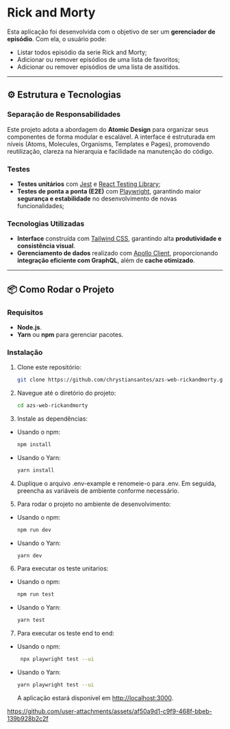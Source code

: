 # Rick and Morty

Esta aplicação foi desenvolvida com o objetivo de ser um **gerenciador de episódio**. Com ela, o usuário pode:

- Listar todos episódio da serie Rick and Morty;
- Adicionar ou remover episódios de uma lista de favoritos;
- Adicionar ou remover episódios de uma lista de assitidos.

---

## ⚙️ Estrutura e Tecnologias

### Separação de Responsabilidades

Este projeto adota a abordagem do **Atomic Design** para organizar seus componentes de forma modular e escalável. A interface é estruturada em níveis (Atoms, Molecules, Organisms, Templates e Pages), promovendo reutilização, clareza na hierarquia e facilidade na manutenção do código.

### Testes

- **Testes unitários** com [Jest](https://jestjs.io/) e [React Testing Library](https://testing-library.com/docs/react-testing-library/intro/);
- **Testes de ponta a ponta (E2E)** com [Playwright](https://playwright.dev/), garantindo maior **segurança e estabilidade** no desenvolvimento de novas funcionalidades;

### Tecnologias Utilizadas

- **Interface** construída com [Tailwind CSS](https://tailwindcss.com/), garantindo alta **produtividade e consistência visual**.
- **Gerenciamento de dados** realizado com [Apollo Client](https://www.apollographql.com/docs/react/), proporcionando **integração eficiente com GraphQL**, além de **cache otimizado**.

---

## 📦 Como Rodar o Projeto

### Requisitos

- **Node.js**.
- **Yarn** ou **npm** para gerenciar pacotes.

### Instalação

1. Clone este repositório:

   ```bash
   git clone https://github.com/chrystiansantos/azs-web-rickandmorty.git
   ```

2. Navegue até o diretório do projeto:

   ```bash
   cd azs-web-rickandmorty
   ```

3. Instale as dependências:

- Usando o npm:

  ```bash
  npm install
  ```

- Usando o Yarn:

  ```bash
  yarn install
  ```

4. Duplique o arquivo .env-example e renomeie-o para .env. Em seguida, preencha as variáveis de ambiente conforme necessário.

5. Para rodar o projeto no ambiente de desenvolvimento:

- Usando o npm:

  ```bash
  npm run dev
  ```

- Usando o Yarn:

  ```bash
  yarn dev
  ```

6. Para executar os teste unitarios:

- Usando o npm:

  ```bash
  npm run test
  ```

- Usando o Yarn:

  ```bash
  yarn test
  ```

7. Para executar os teste end to end:

- Usando o npm:

  ```bash
   npx playwright test --ui
  ```

- Usando o Yarn:

  ```bash
  yarn playwright test --ui
  ```

  A aplicação estará disponível em [http://localhost:3000](http://localhost:3000).

https://github.com/user-attachments/assets/af50a9d1-c9f9-468f-bbeb-139b928b2c2f
